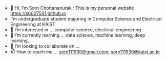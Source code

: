 - 👋 Hi, I’m Sorn Chottananurak : This is my personal website https://s6007541.github.io
-  I'm undergraduate student majoring in Computer Science and Electrical Engineering at KAIST
- 👀 I’m interested in ...  computer science, electrical engineering
- 🌱 I’m currently learning ... data science, machine learning, deep learning, 
- 💞️ I’m looking to collaborate on ...
- 📫 How to reach me ... sorn111930@gmail.com, sorn111930@kaist.ac.kr

<!---
s6007541/s6007541 is a ✨ special ✨ repository because its `README.md` (this file) appears on your GitHub profile.
You can click the Preview link to take a look at your changes.
--->
